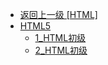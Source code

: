 - [返回上一级 [HTML]](page/web前端/HTML/)
- [HTML5](page/web前端/HTML/HTML5/)
  - [1_HTML初级](page/web前端/HTML/HTML5/1_HTML初级.md)
  - [2_HTML初级](page/web前端/HTML/HTML5/2_HTML初级.md)
